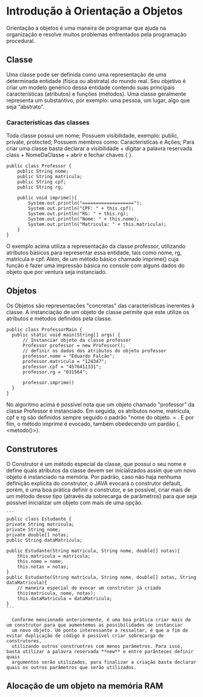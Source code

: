 # Introdução à Orientação a Objetos

  Orientação a objetos é uma maneira de programar que ajuda na organização e resolve muitos problemas enfrentados pela programação 
procedural.

## Classe
 
  Uma classe pode ser definida como uma representação de uma determinada entidade (física ou abstrata) do mundo real. Seu objetivo é criar
  um modelo genérico dessa entidade contendo suas principais características (atributos) e funções (métodos).  Uma classe geralmente representa um substantivo, por exemplo: uma pessoa, um lugar, 
  algo que seja “abstrato”.
  
###  Características das classes
Toda classe possui um nome;
Possuem visibilidade, exemplo: public, private, protected;
Possuem membros como: Características e Ações;
Para criar uma classe basta declarar a visibilidade + digitar a palavra reservada class + NomeDaClasse + abrir e fechar chaves { }.
  
```
public class Professor {
    public String nome;
    public String matricula;
    public String cpf;
    public String rg;

    public void imprime(){
        System.out.println("===================");
        System.out.println("CPF: " + this.cpf);
        System.out.println("RG: " + this.rg);
        System.out.println("Nome: " + this.nome);
        System.out.println("Matricula: " + this.matricula);
    }
}

```
  O exemplo acima utiliza a representação da classe professor, utilizando atributos básicos para representar essa entidade, tais como
  nome, rg, matrícula e cpf. Além, de um método básico chamado imprime()  cuja função é fazer uma impressão básica no console com alguns
  dados do objeto que por ventura seja instanciado.

## Objetos

  Os Objetos são representações "concretas" das características inerentes à classe. A instanciação de um objeto de classe permite
  que este utilize os atributos e métodos definidos pela classe.
  
  ```
  public class ProfessorMain {
    public static void main(String[] args) {
        // Instanciar objeto da classe professor
        Professor professor = new Professor();
        // definir os dados dos atributos do objeto professor
        professor.nome = "Eduardo Falcão";
        professor.matricula = "124347";
        professor.cpf = "4576411331";
        professor.rg = "031564";
        
        professor.imprime()   
    }
}
  ```
  
  No algoritmo acima é possível nota que um objeto chamado "professor" da classe Professor é instanciado. Em seguida, os atributos nome, matricula, cpf
  e rg são definidos sempre seguido o padrão "nome do objeto.<atribuuto> = <valor>. E por fim, o método imprime é evocado, também obedecendo um pardão 
  (<nome do objeto>.<metodo()>).
  
  
## Construtores

  O Construtor é um método especial da classe, que possui o seu nome e define quais atributos da classe devem ser inicializados assim que 
  um novo objeto é instanciado na memória. Por padrão, caso não haja nenhuma definição explícita do construtor, o JAVA evocará o construtor
  default, porém, é uma boa prática definir o construtor, e se possível, criar mais de um método desse tipo (através da sobrecarga de parâmetros) para que
  seja possível inicializar um objeto com mais de uma opção.
    
    ```
    public class Estudante {
    private String matricula;
    private String nome;
    private double[] notas;
    public String dataMatricula;

    public Estudante(String matricula, String nome, double[] notas){
        this.matricula = matricula;
        this.nome = nome;
        this.notas = notas;
    }
    public Estudante(String matricula, String nome, double[] notas, String dataMatricula){
        // maneira especial de evocar um construtor já criado
        this(matricula, nome, notas);
        this.dataMatricula = dataMatricula;
    }
    ```
    
      Conforme mencionado anteriormente, é uma boa prática criar mais de um construtor para que aumentemos as possibilidades de instanciar
      um novo objeto. Um ponto interessante a ressaltar, é que a fim de evitar duplicação de código é possível criar sobrecarga de construtores,
      utilizando outros construotres com menos parâmetros. Para isso, basta utilizar a palavra reservada **new** e entre parânteses definir quais
      argumentos serão utilizados, para finalizar a criação basta declarar quais os outros parâmetros que serão utilizados.
      
## Alocação de um objeto na memória RAM


